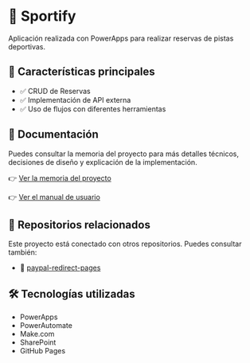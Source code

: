 # 📘 Sportify

Aplicación realizada con PowerApps para realizar reservas de pistas deportivas.

## 🚀 Características principales

- ✅ CRUD de Reservas
- ✅ Implementación de API externa
- ✅ Uso de flujos con diferentes herramientas

## 📄 Documentación

Puedes consultar la memoria del proyecto para más detalles técnicos, decisiones de diseño y explicación de la implementación.

👉 [Ver la memoria del proyecto](https://github.com/Alejan5drox-08M/TFG_AdGM/blob/main/3Proyecto-EsquemaMemoriaDAM-Desarrollo_25_AdGM.pdf)

👉 [Ver el manual de usuario](https://github.com/Alejan5drox-08M/TFG_AdGM/blob/main/deGregorio_Miguel_Alejandro_Manual_ProyectoFinal_DAM25.pdf)

## 🔗 Repositorios relacionados

Este proyecto está conectado con otros repositorios. Puedes consultar también:

- 🧩 [paypal-redirect-pages](https://github.com/Alejan5drox-08M/paypal_redirect_pages)

## 🛠️ Tecnologías utilizadas

- PowerApps
- PowerAutomate
- Make.com
- SharePoint
- GitHub Pages
